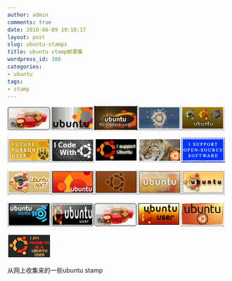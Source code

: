 ```yaml
---
author: admin
comments: true
date: 2010-06-09 19:18:17
layout: post
slug: ubuntu-stamps
title: ubuntu stamp邮票集
wordpress_id: 388
categories:
- ubuntu
tags:
- stamp
---
```


[![](/media/images/2010-06-09-ubuntu-stamps/Ubuntu_user_stamp02_by_MariPocket1.gif)](/media/images/2010-06-09-ubuntu-stamps/Ubuntu_user_stamp02_by_MariPocket1.gif)[![](/media/images/2010-06-09-ubuntu-stamps/Brushed_Ubuntu_Stamp_by_gamerchick031.png)](/media/images/2010-06-09-ubuntu-stamps/Brushed_Ubuntu_Stamp_by_gamerchick031.png)[![](/media/images/2010-06-09-ubuntu-stamps/d4c0982c3fb229ae594d14b91f6f26a11.png)](/media/images/2010-06-09-ubuntu-stamps/d4c0982c3fb229ae594d14b91f6f26a11.png)[![](/media/images/2010-06-09-ubuntu-stamps/ea3352c9387a63672c196d0467e4ba371.png)](/media/images/2010-06-09-ubuntu-stamps/ea3352c9387a63672c196d0467e4ba371.png)[![](/media/images/2010-06-09-ubuntu-stamps/ee059ea12455676e77b0b7d43bc669451.png)](/media/images/2010-06-09-ubuntu-stamps/ee059ea12455676e77b0b7d43bc669451.png)  

[![](/media/images/2010-06-09-ubuntu-stamps/Future_Furbuntu_User_Stamp_by_szczurex1.png)](/media/images/2010-06-09-ubuntu-stamps/Future_Furbuntu_User_Stamp_by_szczurex1.png)[![](/media/images/2010-06-09-ubuntu-stamps/I_Code_With_Ubuntu___Stamp_by_meisenshi-1.gif)](/media/images/2010-06-09-ubuntu-stamps/I_Code_With_Ubuntu___Stamp_by_meisenshi-1.gif)[![](/media/images/2010-06-09-ubuntu-stamps/I_do_not_support_microsoft____by_SHOCKmaster611.png)](/media/images/2010-06-09-ubuntu-stamps/I_do_not_support_microsoft____by_SHOCKmaster611.png)[![](/media/images/2010-06-09-ubuntu-stamps/Lucid_Lynx_by_Nironan121.png)](/media/images/2010-06-09-ubuntu-stamps/Lucid_Lynx_by_Nironan121.png)[![](/media/images/2010-06-09-ubuntu-stamps/Open_Source_Stamp_by_SuperGrouper1.gif)](/media/images/2010-06-09-ubuntu-stamps/Open_Source_Stamp_by_SuperGrouper1.gif)

[![](/media/images/2010-06-09-ubuntu-stamps/Ubuntu_NXT_Stamp_by_MiCrOsCo_PuCe1.png)](/media/images/2010-06-09-ubuntu-stamps/Ubuntu_NXT_Stamp_by_MiCrOsCo_PuCe1.png)[![](/media/images/2010-06-09-ubuntu-stamps/Ubuntu_Stamp_03_by_bradwjensen1.png)](/media/images/2010-06-09-ubuntu-stamps/Ubuntu_Stamp_03_by_bradwjensen1.png)[![](/media/images/2010-06-09-ubuntu-stamps/Ubuntu_Stamp_04_by_bradwjensen1.png)](/media/images/2010-06-09-ubuntu-stamps/Ubuntu_Stamp_04_by_bradwjensen1.png)[![](/media/images/2010-06-09-ubuntu-stamps/Ubuntu_Stamp_by_Ihara1.png)](/media/images/2010-06-09-ubuntu-stamps/Ubuntu_Stamp_by_Ihara1.png)[![](/media/images/2010-06-09-ubuntu-stamps/Ubuntu_Stamp_by_Zandaa1.png)](/media/images/2010-06-09-ubuntu-stamps/Ubuntu_Stamp_by_Zandaa1.png)

[![](/media/images/2010-06-09-ubuntu-stamps/Ubuntu_Studio_Stamp_by_AxumDegraKevar1.png)](/media/images/2010-06-09-ubuntu-stamps/Ubuntu_Studio_Stamp_by_AxumDegraKevar1.png)[![](/media/images/2010-06-09-ubuntu-stamps/Ubuntu_user_stamp01_by_MariPocket1.gif)](/media/images/2010-06-09-ubuntu-stamps/Ubuntu_user_stamp01_by_MariPocket1.gif)[![](/media/images/2010-06-09-ubuntu-stamps/Ubuntu_user_stamp02_by_MariPocket1.gif)](/media/images/2010-06-09-ubuntu-stamps/Ubuntu_user_stamp02_by_MariPocket1.gif)[![](/media/images/2010-06-09-ubuntu-stamps/503a5eeea85a5967cc0b6daa0344cd561.gif)](/media/images/2010-06-09-ubuntu-stamps/503a5eeea85a5967cc0b6daa0344cd561.gif)[![](/media/images/2010-06-09-ubuntu-stamps/654de3a845151b8d8232d9eb9547f2aa1.png)](/media/images/2010-06-09-ubuntu-stamps/654de3a845151b8d8232d9eb9547f2aa1.png)

[![](/media/images/2010-06-09-ubuntu-stamps/8500c0ab3b3884a480b2adfd36fec94f1.png)](/media/images/2010-06-09-ubuntu-stamps/8500c0ab3b3884a480b2adfd36fec94f1.png)

从网上收集来的一些ubuntu stamp

